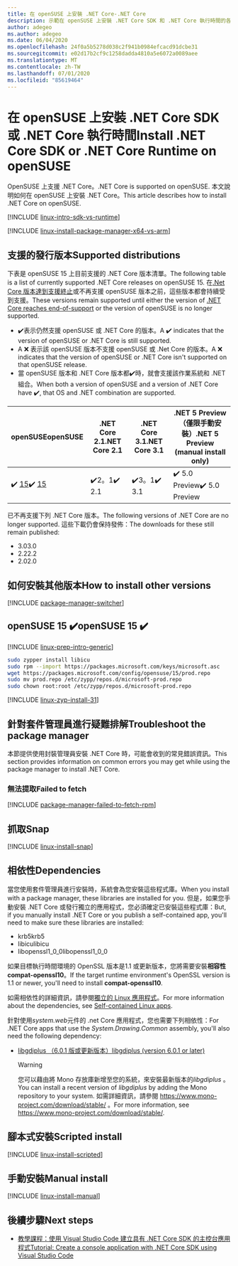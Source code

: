 ```yaml
---
title: 在 openSUSE 上安裝 .NET Core-.NET Core
description: 示範在 openSUSE 上安裝 .NET Core SDK 和 .NET Core 執行時間的各種方式。
author: adegeo
ms.author: adegeo
ms.date: 06/04/2020
ms.openlocfilehash: 24f0a5b5278d038c2f941b0984efcacd91dcbe31
ms.sourcegitcommit: e02d17b2cf9c1258dadda4810a5e6072a0089aee
ms.translationtype: MT
ms.contentlocale: zh-TW
ms.lasthandoff: 07/01/2020
ms.locfileid: "85619464"
---
```

# <a name="install-net-core-sdk-or-net-core-runtime-on-opensuse"></a><span data-ttu-id="bc48d-103">在 openSUSE 上安裝 .NET Core SDK 或 .NET Core 執行時間</span><span class="sxs-lookup"><span data-stu-id="bc48d-103">Install .NET Core SDK or .NET Core Runtime on openSUSE</span></span>

<span data-ttu-id="bc48d-104">OpenSUSE 上支援 .NET Core。</span><span class="sxs-lookup"><span data-stu-id="bc48d-104">.NET Core is supported on openSUSE.</span></span> <span data-ttu-id="bc48d-105">本文說明如何在 openSUSE 上安裝 .NET Core。</span><span class="sxs-lookup"><span data-stu-id="bc48d-105">This article describes how to install .NET Core on openSUSE.</span></span>

[!INCLUDE [linux-intro-sdk-vs-runtime](includes/linux-intro-sdk-vs-runtime.md)]

[!INCLUDE [linux-install-package-manager-x64-vs-arm](includes/linux-install-package-manager-x64-vs-arm.md)]

## <a name="supported-distributions"></a><span data-ttu-id="bc48d-106">支援的發行版本</span><span class="sxs-lookup"><span data-stu-id="bc48d-106">Supported distributions</span></span>

<span data-ttu-id="bc48d-107">下表是 openSUSE 15 上目前支援的 .NET Core 版本清單。</span><span class="sxs-lookup"><span data-stu-id="bc48d-107">The following table is a list of currently supported .NET Core releases on openSUSE 15.</span></span> <span data-ttu-id="bc48d-108">在[.Net Core 版本達到支援終止](https://dotnet.microsoft.com/platform/support/policy/dotnet-core)或不再支援 openSUSE 版本之前，這些版本都會持續受到支援。</span><span class="sxs-lookup"><span data-stu-id="bc48d-108">These versions remain supported until either the version of [.NET Core reaches end-of-support](https://dotnet.microsoft.com/platform/support/policy/dotnet-core) or the version of openSUSE is no longer supported.</span></span>

- <span data-ttu-id="bc48d-109">✔️表示仍然支援 openSUSE 或 .NET Core 的版本。</span><span class="sxs-lookup"><span data-stu-id="bc48d-109">A ✔️ indicates that the version of openSUSE or .NET Core is still supported.</span></span>
- <span data-ttu-id="bc48d-110">A ❌ 表示該 openSUSE 版本不支援 openSUSE 或 .Net Core 的版本。</span><span class="sxs-lookup"><span data-stu-id="bc48d-110">A ❌ indicates that the version of openSUSE or .NET Core isn't supported on that openSUSE release.</span></span>
- <span data-ttu-id="bc48d-111">當 openSUSE 版本和 .NET Core 版本都✔️時，就會支援該作業系統和 .NET 組合。</span><span class="sxs-lookup"><span data-stu-id="bc48d-111">When both a version of openSUSE and a version of .NET Core have ✔️, that OS and .NET combination are supported.</span></span>

| <span data-ttu-id="bc48d-112">openSUSE</span><span class="sxs-lookup"><span data-stu-id="bc48d-112">openSUSE</span></span>                   | <span data-ttu-id="bc48d-113">.NET Core 2.1</span><span class="sxs-lookup"><span data-stu-id="bc48d-113">.NET Core 2.1</span></span> | <span data-ttu-id="bc48d-114">.NET Core 3.1</span><span class="sxs-lookup"><span data-stu-id="bc48d-114">.NET Core 3.1</span></span> | <span data-ttu-id="bc48d-115">.NET 5 Preview （僅限手動安裝）</span><span class="sxs-lookup"><span data-stu-id="bc48d-115">.NET 5 Preview (manual install only)</span></span> |
|----------------------------|---------------|---------------|----------------|
| <span data-ttu-id="bc48d-116">✔️ [15](#opensuse-15-)</span><span class="sxs-lookup"><span data-stu-id="bc48d-116">✔️ [15](#opensuse-15-)</span></span>     | <span data-ttu-id="bc48d-117">✔️2。1</span><span class="sxs-lookup"><span data-stu-id="bc48d-117">✔️ 2.1</span></span>        | <span data-ttu-id="bc48d-118">✔️3。1</span><span class="sxs-lookup"><span data-stu-id="bc48d-118">✔️ 3.1</span></span>        | <span data-ttu-id="bc48d-119">✔️ 5.0 Preview</span><span class="sxs-lookup"><span data-stu-id="bc48d-119">✔️ 5.0 Preview</span></span> |

<span data-ttu-id="bc48d-120">已不再支援下列 .NET Core 版本。</span><span class="sxs-lookup"><span data-stu-id="bc48d-120">The following versions of .NET Core are no longer supported.</span></span> <span data-ttu-id="bc48d-121">這些下載仍會保持發佈：</span><span class="sxs-lookup"><span data-stu-id="bc48d-121">The downloads for these still remain published:</span></span>

- <span data-ttu-id="bc48d-122">3.0</span><span class="sxs-lookup"><span data-stu-id="bc48d-122">3.0</span></span>
- <span data-ttu-id="bc48d-123">2.2</span><span class="sxs-lookup"><span data-stu-id="bc48d-123">2.2</span></span>
- <span data-ttu-id="bc48d-124">2.0</span><span class="sxs-lookup"><span data-stu-id="bc48d-124">2.0</span></span>

## <a name="how-to-install-other-versions"></a><span data-ttu-id="bc48d-125">如何安裝其他版本</span><span class="sxs-lookup"><span data-stu-id="bc48d-125">How to install other versions</span></span>

[!INCLUDE [package-manager-switcher](./includes/package-manager-heading-hack-pkgname.md)]

## <a name="opensuse-15-"></a><span data-ttu-id="bc48d-126">openSUSE 15 ✔️</span><span class="sxs-lookup"><span data-stu-id="bc48d-126">openSUSE 15 ✔️</span></span>

[!INCLUDE [linux-prep-intro-generic](includes/linux-prep-intro-generic.md)]

```bash
sudo zypper install libicu
sudo rpm --import https://packages.microsoft.com/keys/microsoft.asc
wget https://packages.microsoft.com/config/opensuse/15/prod.repo
sudo mv prod.repo /etc/zypp/repos.d/microsoft-prod.repo
sudo chown root:root /etc/zypp/repos.d/microsoft-prod.repo
```

[!INCLUDE [linux-zyp-install-31](includes/linux-install-31-zyp.md)]

## <a name="troubleshoot-the-package-manager"></a><span data-ttu-id="bc48d-127">針對套件管理員進行疑難排解</span><span class="sxs-lookup"><span data-stu-id="bc48d-127">Troubleshoot the package manager</span></span>

<span data-ttu-id="bc48d-128">本節提供使用封裝管理員安裝 .NET Core 時，可能會收到的常見錯誤資訊。</span><span class="sxs-lookup"><span data-stu-id="bc48d-128">This section provides information on common errors you may get while using the package manager to install .NET Core.</span></span>

### <a name="failed-to-fetch"></a><span data-ttu-id="bc48d-129">無法提取</span><span class="sxs-lookup"><span data-stu-id="bc48d-129">Failed to fetch</span></span>

[!INCLUDE [package-manager-failed-to-fetch-rpm](includes/package-manager-failed-to-fetch-rpm.md)]

## <a name="snap"></a><span data-ttu-id="bc48d-130">抓取</span><span class="sxs-lookup"><span data-stu-id="bc48d-130">Snap</span></span>

[!INCLUDE [linux-install-snap](includes/linux-install-snap.md)]

## <a name="dependencies"></a><span data-ttu-id="bc48d-131">相依性</span><span class="sxs-lookup"><span data-stu-id="bc48d-131">Dependencies</span></span>

<span data-ttu-id="bc48d-132">當您使用套件管理員進行安裝時，系統會為您安裝這些程式庫。</span><span class="sxs-lookup"><span data-stu-id="bc48d-132">When you install with a package manager, these libraries are installed for you.</span></span> <span data-ttu-id="bc48d-133">但是，如果您手動安裝 .NET Core 或發行獨立的應用程式，您必須確定已安裝這些程式庫：</span><span class="sxs-lookup"><span data-stu-id="bc48d-133">But, if you manually install .NET Core or you publish a self-contained app, you'll need to make sure these libraries are installed:</span></span>

- <span data-ttu-id="bc48d-134">krb5</span><span class="sxs-lookup"><span data-stu-id="bc48d-134">krb5</span></span>
- <span data-ttu-id="bc48d-135">libicu</span><span class="sxs-lookup"><span data-stu-id="bc48d-135">libicu</span></span>
- <span data-ttu-id="bc48d-136">libopenssl1_0_0</span><span class="sxs-lookup"><span data-stu-id="bc48d-136">libopenssl1_0_0</span></span>

<span data-ttu-id="bc48d-137">如果目標執行時間環境的 OpenSSL 版本是1.1 或更新版本，您將需要安裝**相容性 compat-openssl10**。</span><span class="sxs-lookup"><span data-stu-id="bc48d-137">If the target runtime environment's OpenSSL version is 1.1 or newer, you'll need to install **compat-openssl10**.</span></span>

<span data-ttu-id="bc48d-138">如需相依性的詳細資訊，請參閱[獨立的 Linux 應用程式](https://github.com/dotnet/core/blob/master/Documentation/self-contained-linux-apps.md)。</span><span class="sxs-lookup"><span data-stu-id="bc48d-138">For more information about the dependencies, see [Self-contained Linux apps](https://github.com/dotnet/core/blob/master/Documentation/self-contained-linux-apps.md).</span></span>

<span data-ttu-id="bc48d-139">針對使用*system.web*元件的 .net Core 應用程式，您也需要下列相依性：</span><span class="sxs-lookup"><span data-stu-id="bc48d-139">For .NET Core apps that use the *System.Drawing.Common* assembly, you'll also need the following dependency:</span></span>

- [<span data-ttu-id="bc48d-140">libgdiplus （6.0.1 版或更新版本）</span><span class="sxs-lookup"><span data-stu-id="bc48d-140">libgdiplus (version 6.0.1 or later)</span></span>](https://www.mono-project.com/docs/gui/libgdiplus/)

  > [!WARNING]
  > <span data-ttu-id="bc48d-141">您可以藉由將 Mono 存放庫新增至您的系統，來安裝最新版本的*libgdiplus* 。</span><span class="sxs-lookup"><span data-stu-id="bc48d-141">You can install a recent version of *libgdiplus* by adding the Mono repository to your system.</span></span> <span data-ttu-id="bc48d-142">如需詳細資訊，請參閱 <https://www.mono-project.com/download/stable/> 。</span><span class="sxs-lookup"><span data-stu-id="bc48d-142">For more information, see <https://www.mono-project.com/download/stable/>.</span></span>

## <a name="scripted-install"></a><span data-ttu-id="bc48d-143">腳本式安裝</span><span class="sxs-lookup"><span data-stu-id="bc48d-143">Scripted install</span></span>

[!INCLUDE [linux-install-scripted](includes/linux-install-scripted.md)]

## <a name="manual-install"></a><span data-ttu-id="bc48d-144">手動安裝</span><span class="sxs-lookup"><span data-stu-id="bc48d-144">Manual install</span></span>

[!INCLUDE [linux-install-manual](includes/linux-install-manual.md)]

## <a name="next-steps"></a><span data-ttu-id="bc48d-145">後續步驟</span><span class="sxs-lookup"><span data-stu-id="bc48d-145">Next steps</span></span>

- [<span data-ttu-id="bc48d-146">教學課程：使用 Visual Studio Code 建立具有 .NET Core SDK 的主控台應用程式</span><span class="sxs-lookup"><span data-stu-id="bc48d-146">Tutorial: Create a console application with .NET Core SDK using Visual Studio Code</span></span>](../tutorials/with-visual-studio-code.md)

